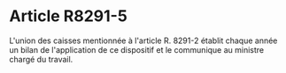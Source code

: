 # Article R8291-5

L'union des caisses mentionnée à l'article R. 8291-2 établit chaque année un bilan de l'application de ce dispositif et le communique au ministre chargé du travail.
